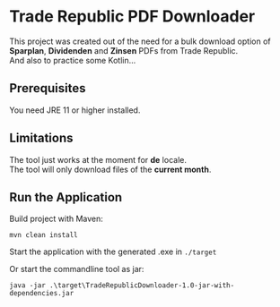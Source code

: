 # Trade Republic PDF Downloader
This project was created out of the need for a bulk download option of **Sparplan**, **Dividenden** and **Zinsen** PDFs from Trade Republic.</br>
And also to practice some Kotlin...

## Prerequisites
You need JRE 11 or higher installed.

## Limitations
The tool just works at the moment for **de** locale.</br>
The tool will only download files of the **current month**.

## Run the Application
Build project with Maven:

```shell
mvn clean install
```

Start the application with the generated .exe in ```./target```

Or start the commandline tool as jar:
```shell
java -jar .\target\TradeRepublicDownloader-1.0-jar-with-dependencies.jar
```